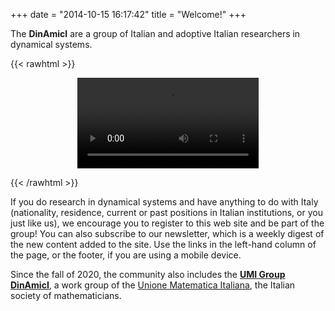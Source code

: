 +++
date = "2014-10-15 16:17:42"
title = "Welcome!"
+++

The **DinAmicI** are a group of Italian and adoptive Italian researchers
in dynamical systems.

{{< rawhtml >}}

<video width="290" controls autoplay loop style="display:block; margin-left:auto; margin-right:auto; margin-top:1em; margin-bottom: 1em;">
    <source src="/videos/logo.webm" type="video/webm">
    <source src="/videos/logo.mp4" type="video/mp4">
    Your browser does not support the video tag.  
</video>

{{< /rawhtml >}}

If you do research in dynamical systems and have anything to do with
Italy (nationality, residence, current or past positions in Italian
institutions, or you just like us), we encourage you to register to this
web site and be part of the group! You can also subscribe to our
newsletter, which is a weekly digest of the new content added to the
site. Use the links in the left-hand column of the page, or the footer,
if you are using a mobile device.

Since the fall of 2020, the community also includes the [**UMI Group
DinAmicI**](https://umi.dm.unibo.it/gruppi-umi-2/gruppo-umi-dinamici/),
a work group of the [Unione Matematica
Italiana](https://umi.dm.unibo.it/), the Italian society of
mathematicians.
